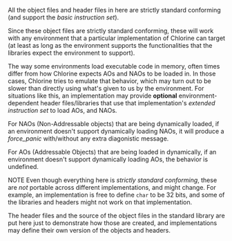 All the object files and header files in here are strictly standard conforming (and support the *basic instruction set*).

Since these object files are strictly standard conforming, these will work with any environment that a particular implementation of Chlorine can target (at least as long as the environment supports the functionalities that the libraries expect the environment to support).

The way some environments load executable code in memory, often times differ from how Chlorine expects AOs and NAOs to be loaded in. In those cases, Chlorine tries to emulate that behavior, which may turn out to be slower than directly using what's given to us by the environment. For situations like this, an implementation may provide **optional** environment-dependent header files/libraries that use that implementation's *extended instruction set* to load AOs, and NAOs.

For NAOs (Non-Addressable objects) that are being dynamically loaded, if an environment doesn't support dynamically loading NAOs, it will produce a *force_panic* with/without any extra diagonistic message.

For AOs (Addressable Objects) that are being loaded in dynamically, if an environment doesn't support dynamically loading AOs, the behavior is undefined.

NOTE Even though everything here is *strictly standard conforming*, these are *not* portable across different implementations, and might change.
For example, an implementation is free to define `char` to be 32 bits, and some of the libraries and headers might not work on that implementation.

The header files and the source of the object files in the standard library are put here just to demonstrate how those are created, and implementations may define their own version of the objects and headers.
